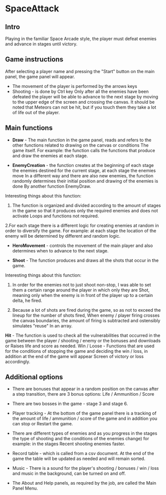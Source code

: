 # SpaceAttack

## Intro
Playing in the familiar Space Arcade style, the player must defeat enemies and advance in stages until victory.
## Game instructions
After selecting a player name and pressing the "Start" button on the main panel, the game panel will appear.
- The movement of the player is performed by the arrows keys
- Shooting - is done by Ctrl key
Only after all the enemies have been defeated the player will be able to advance to the next stage by moving to the upper edge of the screen and crossing the canvas.
It should be noted that Meteors can not be hit, but if you touch them they take a lot of life out of the player.
## Main functions
- **Draw** - The main function in the game panel, reads and refers to the other functions related to drawing on the canvas or conditions
The game itself.
For example: the function calls the functions that produce and draw the enemies at each stage.

- **EnemyCreation** - the function creates at the beginning of each stage the enemies destined for the current stage, at each stage the enemies move
In a different way and there are also new enemies, the function randomly determines their initial position and drawing of the enemies is done
By another function EnemyDraw.

Interesting things about this function:

  1. The function is organized and divided according to the amount of stages in the game so that it produces only the required enemies and does not activate Loops and functions not required.

  2.For each stage there is a different logic for creating enemies at random in order to diversify the game. For example: at each stage the location of the enemy will be determined by different and random logic.

- **HeroMovement** - controls the movement of the main player and also determines when to advance to the next stage.

- **Shoot** - The function produces and draws all the shots that occur in the game.

Interesting things about this function:

  1. In order for the enemies not to just shoot non-stop, I was able to set them a certain range around the player in which only they are Shot, meaning only when the enemy is in front of the player up to a certain delta, he fired.

  2. Because a lot of shots are fired during the game, so as not to exceed the lineup for the number of shots fired, When enemy / player firing crosses the canvas boundaries, the amount of firing is subtracted and ostensibly simulates "reuse" In an array.

**Hit** - The function is used to check all the vulnerabilities that occurred in the game between the player / shooting / enemy or the bonuses and downloads or Raises life and score as needed.
Win / Loose - Functions that are used for the conditions of stopping the game and deciding the win / loss, in addition at the end of the game will appear Screen of victory or loss accordingly.

## Additional options

- There are bonuses that appear in a random position on the canvas after a step transition, there are 3 bonus options: Life / Ammunition / Score

- There are two bosses in the game - stage 3 and stage 6.

- Player tracking - At the bottom of the game panel there is a tracking of the amount of life / ammunition / score of the game and in addition you can stop or Restart the game.

- There are different types of enemies and as you progress in the stages the type of shooting and the conditions of the enemies change) for example: in the stages Recent shooting enemies faster.

- Record table - which is called from a csv document. At the end of the game the table will be updated as needed and will remain sorted.

- Music - There is a sound for the player's shooting / bonuses / win / loss and music in the background, can be turned on and off.

- The About and Help panels, as required by the job, are called the Main Panel Menu.
